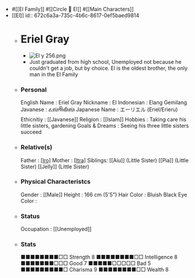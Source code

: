 - #[[El Family]]  #[[Circle 🍭 El]]  #[[Main Characters]]
- [[El]]
  id:: 672c6a3a-735c-4b6c-8617-0ef5baed9814
	- # Eriel Gray
		- ![El y 256.png](../assets/El_y_256_1730862394099_0.png)
		- Just graduated from high school, Unemployed not because he couldn't get a job, but by choice. El is the oldest brother, the only man in the El Family
	- ### Personal
	  English Name                  : Eriel Gray
	  Nickname                      : El
	  Indonesian                    : Elang Gemilang
	  Javanese                      : ꦌꦭꦁꦒꦼꦩꦶꦭꦁ
	  Japanese Name                 : エーリエル (Eriel/Erieru)
	  Ethicnitiy                    : [[Javanese]]
	  Religion                      : [[Islam]]
	  Hobbies                       : Taking care his little sisters, gardening
	  Goals & Dreams                : Seeing his three little sisters succeed
	- ### Relative(s)
	  Father                        : [[Iro]](Deceased)
	  Mother                        : [[Itra]](Deceased)
	  Siblings:
	  [[Aiu]] (Little Sister)
	  [[Pia]] (Little Sister)
	  [[Jelly]] (Little Sister)
	- ### Physical Characteristcs
	  Gender                        : [[Male]] 
	  Height                        : 166 cm (5'5")
	  Hair Color                    : Bluish Black
	  Eye Color                     :
	- ### Status
	  Occupation                    : [[Unemployed]]
	- ### Stats
	  ■■■■■■■■□□ Strength 8         ■■■■■■■■□□ Intelligence 8  
	  ■■■■■■■□□□ Good     7         ■■■■■□□□□□ Bad          5
	  ■■■■■■■■■□ Charisma 9         ■■■■■■■■□□ Wealth       8